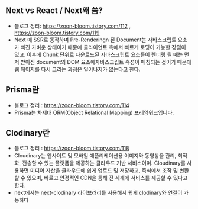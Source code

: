 ## Next vs React / Next왜 씀?

- 블로그 정리: https://zoon-bloom.tistory.com/112 ,<br/>
  https://zoon-bloom.tistory.com/119
- Next 에 SSR로 동작하며 Pre-Renderingn 된 Document는 자바스크립트 요소가 빠진
  가벼운 상태이기 때문에 클라이언트 측에서 빠르게 로딩이 가능한 장점이 있고.
  이후에 Chunk 단위로 다운로드된 자바스크립트 요소들이 렌더링 될 때는
  먼저 받아진 document의 DOM 요소에자바스크립트 속성이 매칭되는 것이기 때문에
  웹 페이지를 다시 그리는 과정은 일어나지가 않는다고 한다.

## Prisma란

- 블로그 정리 : https://zoon-bloom.tistory.com/114
- Prisma는 차세대 ORM(Object Relational Mapping) 프레임워크입니다.

## Clodinary란

- 블로그 정리 : https://zoon-bloom.tistory.com/118
- Cloudinary는 웹사이트 및 모바일 애플리케이션용 이미지와 동영상을 관리, 최적화, 전송할 수 있는 플랫폼을 제공하는 클라우드 기반 서비스이며. Cloudinary를 사용하면 미디어 자산을 클라우드에 쉽게 업로드 및 저장하고, 즉석에서 조작 및 변환할 수 있으며, 빠르고 안정적인 CDN을 통해 전 세계에 서비스를 제공할 수 있다고 한다.
- next에서는 next-clodinary 라이브러리를 사용해서 쉽게 clodinary와 연결이 가능하다
